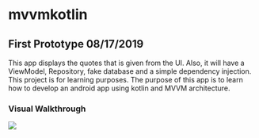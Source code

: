# mvvmkotlin

## First Prototype 08/17/2019
This app displays the quotes that is given from the UI. Also, it will have a ViewModel, Repository, fake database and a simple dependency injection. This project is for learning purposes. The purpose of this app is to learn how to develop an android app using kotlin and MVVM architecture. 

### Visual Walkthrough 
![](https://im5.ezgif.com/tmp/ezgif-5-4b6cb9476b6c.gif)
